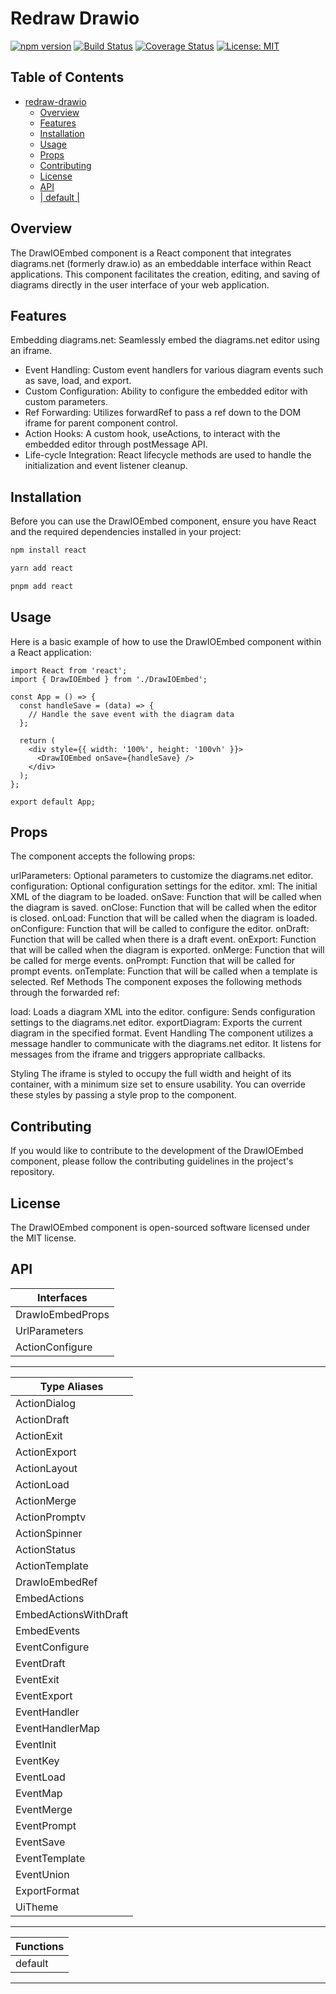 # Redraw Drawio

[![npm version](https://badge.fury.io/js/redraw-drawio.svg)](https://badge.fury.io/js/redraw-drawio)
[![Build Status](https://travis-ci.com/redraw/redraw-drawio.svg?branch=master)](https://travis-ci.com/redraw/redraw-drawio)
[![Coverage Status](https://coveralls.io/repos/github/redraw/redraw-drawio/badge.svg?branch=master)](https://coveralls.io/github/redraw/redraw-drawio?branch=master)
[![License: MIT](https://img.shields.io/badge/License-MIT-yellow.svg)](https://opensource.org/licenses/MIT)

## Table of Contents

- [redraw-drawio](#redraw-drawio)
  - [Overview](#overview)
  - [Features](#features)
  - [Installation](#installation)
  - [Usage](#usage)
  - [Props](#props)
  - [Contributing](#contributing)
  - [License](#license)
  - [API](#api)
  - [| default |](#-default-)

## Overview

The DrawIOEmbed component is a React component that integrates diagrams.net (formerly draw.io) as an embeddable interface within React applications. This component facilitates the creation, editing, and saving of diagrams directly in the user interface of your web application.

## Features

Embedding diagrams.net: Seamlessly embed the diagrams.net editor using an iframe.

- Event Handling: Custom event handlers for various diagram events such as save, load, and export.
- Custom Configuration: Ability to configure the embedded editor with custom parameters.
- Ref Forwarding: Utilizes forwardRef to pass a ref down to the DOM iframe for parent component control.
- Action Hooks: A custom hook, useActions, to interact with the embedded editor through postMessage API.
- Life-cycle Integration: React lifecycle methods are used to handle the initialization and event listener cleanup.

## Installation

Before you can use the DrawIOEmbed component, ensure you have React and the required dependencies installed in your project:

```sh
npm install react
```

```sh
yarn add react
```

```sh
pnpm add react
```

## Usage

Here is a basic example of how to use the DrawIOEmbed component within a React application:

```tsx
import React from 'react';
import { DrawIOEmbed } from './DrawIOEmbed';

const App = () => {
  const handleSave = (data) => {
    // Handle the save event with the diagram data
  };

  return (
    <div style={{ width: '100%', height: '100vh' }}>
      <DrawIOEmbed onSave={handleSave} />
    </div>
  );
};

export default App;
```

## Props

The component accepts the following props:

urlParameters: Optional parameters to customize the diagrams.net editor.
configuration: Optional configuration settings for the editor.
xml: The initial XML of the diagram to be loaded.
onSave: Function that will be called when the diagram is saved.
onClose: Function that will be called when the editor is closed.
onLoad: Function that will be called when the diagram is loaded.
onConfigure: Function that will be called to configure the editor.
onDraft: Function that will be called when there is a draft event.
onExport: Function that will be called when the diagram is exported.
onMerge: Function that will be called for merge events.
onPrompt: Function that will be called for prompt events.
onTemplate: Function that will be called when a template is selected.
Ref Methods
The component exposes the following methods through the forwarded ref:

load: Loads a diagram XML into the editor.
configure: Sends configuration settings to the diagrams.net editor.
exportDiagram: Exports the current diagram in the specified format.
Event Handling
The component utilizes a message handler to communicate with the diagrams.net editor. It listens for messages from the iframe and triggers appropriate callbacks.

Styling
The iframe is styled to occupy the full width and height of its container, with a minimum size set to ensure usability. You can override these styles by passing a style prop to the component.

## Contributing

If you would like to contribute to the development of the DrawIOEmbed component, please follow the contributing guidelines in the project's repository.

## License

The DrawIOEmbed component is open-sourced software licensed under the MIT license.

## API

| Interfaces       |
| ---------------- |
| DrawIoEmbedProps |
| UrlParameters    |
| ActionConfigure  |

---

| Type Aliases          |
| --------------------- |
| ActionDialog          |
| ActionDraft           |
| ActionExit            |
| ActionExport          |
| ActionLayout          |
| ActionLoad            |
| ActionMerge           |
| ActionPromptv         |
| ActionSpinner         |
| ActionStatus          |
| ActionTemplate        |
| DrawIoEmbedRef        |
| EmbedActions          |
| EmbedActionsWithDraft |
| EmbedEvents           |
| EventConfigure        |
| EventDraft            |
| EventExit             |
| EventExport           |
| EventHandler          |
| EventHandlerMap       |
| EventInit             |
| EventKey              |
| EventLoad             |
| EventMap              |
| EventMerge            |
| EventPrompt           |
| EventSave             |
| EventTemplate         |
| EventUnion            |
| ExportFormat          |
| UiTheme               |

---

| Functions |
| --------- |
| default   |

---
